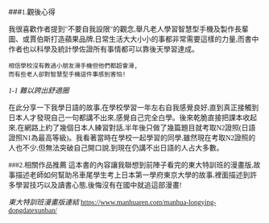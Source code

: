 
###<font face="Noto Sans Traditional Chinese">1.觀後心得

我很喜歡作者提到"不要自我設限"的觀念,舉凡老人學習智慧型手機及製作長輩圖、或賈伯斯打造蘋果品牌,日常生活大大小小的事都非常需要這樣的力量,而書中作者也以科學及統計學佐證所有事情都可以靠後天學習達成。

```
相信學校沒有教過小朋友滑手機但他們都超會滑,
而有些老人卻對智慧型手機這件事感到害怕!
```

*1-1 難以跨出舒適圈*

在此分享一下我學日語的故事,在學校學習一年左右自我感覺良好,直到真正接觸到日本人才發現自己一句都講不出來,感覺自己完全白學。後來乾脆直接把課本收起來,在網路上約了幾個日本人練習對話,半年後只做了幾篇題目就考取N2證照(日語證照N1為最高等級)。我看著當時在學校一起學習的同學,雖然現在考取N2證照的人也不少,但無法突破自己開口說,到現在仍講不出日語的人占大多數。

 
###2.相關作品推薦
這本書的內容讓我聯想到前陣子看完的東大特訓班的漫畫版,故事描述老師如何幫助吊車尾學生考上日本第一學府東京大學的故事,裡面描述到許多學習技巧以及讀書心態,後悔沒有在國中就追這部漫畫!



*東大特訓班漫畫版連結*
https://www.manhuaren.com/manhua-longying-dongdatexunban/
